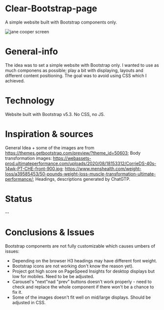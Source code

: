 # Clear-Bootstrap-page
A simple website built with Bootstrap components only. 

![jane cooper screen](https://user-images.githubusercontent.com/122927097/218562399-b54e1e5d-437f-491c-ae70-900c60c3ef58.png)

# General-info 
The idea was to set a simple website with Bootstrap only. I wanted to use as much componens as possible; play a bit with displaying, layouts and different content positioning. The goal was to avoid using CSS which I achieved.

# Technology
Website built with Bootstrap v5.3. No CSS, no JS.

# Inspiration & sources
General Idea + some of the images are from https://themes.getbootstrap.com/preview/?theme_id=50603;
Body transformation images:
https://webassets-prod.ultimateperformance.com/uploads/2020/08/18153312/CorrieDS-40s-14wk-PT-CHE-front-900.jpg;
https://www.menshealth.com/weight-loss/a39585453/50-pounds-weight-loss-muscle-transformation-ultimate-performance/;
Headings, descriptions generated by ChatGTP.

# Status
--

# Conclusions & Issues
Bootstrap components are not fully customizable which causes umbers of issues: 
* Depending on the browser H3 headings may have different font weight.
* Bootstrap icons are not working don't know the reason yet).
* Project got high score on PageSpeed Insights for desktop displays but low for mobiles. Need to be be adjusted. 
* Carousel's "next"nad "prev" buttons doesn't work properly - need to check and replace the whole component if there won't be a chance to fix it. 
* Some of the images doesn't fit well on mid/large displays. Should be adjusted in CSS.
